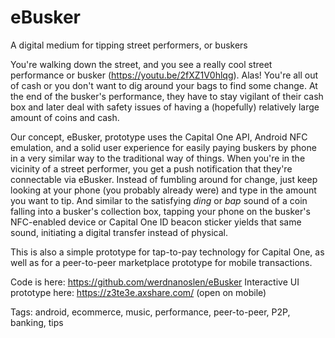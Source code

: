 # eBusker
A digital medium for tipping street performers, or buskers

You're walking down the street, and you see a really cool street performance or busker (https://youtu.be/2fXZ1V0hlqg). Alas! You're all out of cash or you don't want to dig around your bags to find some change. At the end of the busker's performance, they have to stay vigilant of their cash box and later deal with safety issues of having a (hopefully) relatively large amount of coins and cash.

Our concept, eBusker, prototype uses the Capital One API, Android NFC emulation, and a solid user experience for easily paying buskers by phone in a very similar way to the traditional way of things. When you're in the vicinity of a street performer, you get a push notification that they're connectable via eBusker. Instead of fumbling around for change, just keep looking at your phone (you probably already were) and type in the amount you want to tip. And similar to the satisfying *ding* or *bap* sound of a coin falling into a busker's collection box, tapping your phone on the busker's NFC-enabled device or Capital One ID beacon sticker yields that same sound, initiating a digital transfer instead of physical.

This is also a simple prototype for tap-to-pay technology for Capital One, as well as for a peer-to-peer marketplace prototype for mobile transactions.

Code is here: https://github.com/werdnanoslen/eBusker
Interactive UI prototype here: https://z3te3e.axshare.com/ (open on mobile)

Tags:
android, ecommerce, music, performance, peer-to-peer, P2P, banking, tips
